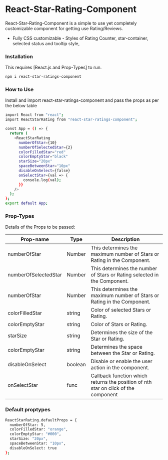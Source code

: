 # React-Star-Rating-Component

React-Star-Rating-Component is a simple to use yet completely customizable component for getting use Rating/Reviews.

  - Fully CSS customizable - Styles of Rating Counter, star-container, selected status and tooltip style,

### Installation

This requires [React.js and Prop-Types] to run.
```sh
npm i react-star-ratings-component
```

### How to Use

Install and import react-star-ratings-component and pass the props as per the below table
```sh
import React from "react";
import ReactStarRating from "react-star-ratings-component";

const App = () => {
  return (
    <ReactStarRating
      numberOfStar={10}
      numberOfSelectedStar={2}
      colorFilledStar="red"
      colorEmptyStar="black"
      starSize="20px"
      spaceBetweenStar="10px"
      disableOnSelect={false}
      onSelectStar={val => {
        console.log(val);
      }}
    />
  );
};
export default App;
```
### Prop-Types

Details of the Props to be passed:

| Prop-name | Type | Description |
| ------ | ------ | ------ |
|numberOfStar | Number |  This determines the maximum number of Stars or Rating in the Component.
|numberOfSelectedStar | Number | This determines the number of Stars or Rating selected in the Component.
|numberOfStar | Number | This determines the maximum number of Stars or Rating in the Component.
|colorFilledStar | string |  Color of selected Stars or Rating.
|colorEmptyStar | string |  Color of Stars or Rating.
|starSize | string |  Determines the size of the Star or Rating.
|colorEmptyStar | string |  Determines the space between the Star or Rating.
|disableOnSelect | boolean |  Disable or enable the user action in the component.
|onSelectStar | func |  Callback function which returns the position of nth star on click of the component 

### Default proptypes
```sh
ReactStarRating.defaultProps = {
  numberOfStar: 5,
  colorFilledStar: "orange",
  colorEmptyStar: "#000",
  starSize: "20px",
  spaceBetweenStar: "10px",
  disableOnSelect: true
};

```
